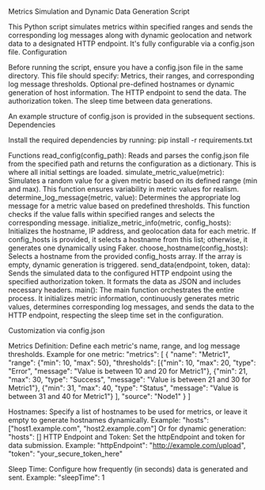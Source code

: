 Metrics Simulation and Dynamic Data Generation Script

This Python script simulates metrics within specified ranges and sends the corresponding log messages along with dynamic geolocation and network data to a designated HTTP endpoint. It's fully configurable via a config.json file.
Configuration

Before running the script, ensure you have a config.json file in the same directory. This file should specify:
Metrics, their ranges, and corresponding log message thresholds.
Optional pre-defined hostnames or dynamic generation of host information.
The HTTP endpoint to send the data.
The authorization token.
The sleep time between data generations.

An example structure of config.json is provided in the subsequent sections.
Dependencies

Install the required dependencies by running:
pip install -r requirements.txt

Functions
read_config(config_path): Reads and parses the config.json file from the specified path and returns the configuration as a dictionary. This is where all initial settings are loaded.
simulate_metric_value(metric): Simulates a random value for a given metric based on its defined range (min and max). This function ensures variability in metric values for realism.
determine_log_message(metric, value): Determines the appropriate log message for a metric value based on predefined thresholds. This function checks if the value falls within specified ranges and selects the corresponding message.
initialize_metric_info(metric, config_hosts): Initializes the hostname, IP address, and geolocation data for each metric. If config_hosts is provided, it selects a hostname from this list; otherwise, it generates one dynamically using Faker.
choose_hostname(config_hosts): Selects a hostname from the provided config_hosts array. If the array is empty, dynamic generation is triggered.
send_data(endpoint, token, data): Sends the simulated data to the configured HTTP endpoint using the specified authorization token. It formats the data as JSON and includes necessary headers.
main(): The main function orchestrates the entire process. It initializes metric information, continuously generates metric values, determines corresponding log messages, and sends the data to the HTTP endpoint, respecting the sleep time set in the configuration.

Customization via config.json

Metrics Definition: Define each metric's name, range, and log message thresholds. Example for one metric:
"metrics": [ { "name": "Metric1", "range": {"min": 10, "max": 50}, "thresholds": [{"min": 10, "max": 20, "type": "Error", "message": "Value is between 10 and 20 for Metric1"}, {"min": 21, "max": 30, "type": "Success", "message": "Value is between 21 and 30 for Metric1"}, {"min": 31, "max": 40, "type": "Status", "message": "Value is between 31 and 40 for Metric1"} ], "source": "Node1" } ]

Hostnames: Specify a list of hostnames to be used for metrics, or leave it empty to generate hostnames dynamically. Example:
"hosts": ["host1.example.com", "host2.example.com"]
Or for dynamic generation:
"hosts": []
HTTP Endpoint and Token: Set the httpEndpoint and token for data submission. Example:
"httpEndpoint": "http://example.com/upload", "token": "your_secure_token_here"

Sleep Time: Configure how frequently (in seconds) data is generated and sent. Example:
"sleepTime": 1



